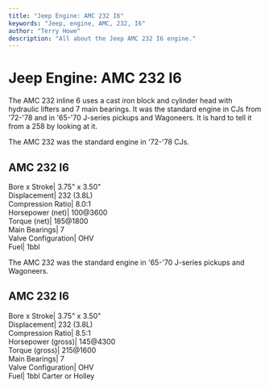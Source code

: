 ```yaml
---
title: "Jeep Engine: AMC 232 I6"
keywords: "Jeep, engine, AMC, 232, I6"
author: "Terry Howe"
description: "All about the Jeep AMC 232 I6 engine."
---
```

# Jeep Engine: AMC 232 I6

The AMC 232 inline 6 uses a cast iron block and cylinder head with hydraulic lifters and 7 main bearings. It was the standard engine in CJs from '72-'78 and in '65-'70 J-series pickups and Wagoneers. It is hard to tell it from a 258 by looking at it.

The AMC 232 was the standard engine in '72-'78 CJs.

AMC 232 I6  
---  
Bore x Stroke| 3.75" x 3.50"  
Displacement| 232 (3.8L)  
Compression Ratio| 8.0:1  
Horsepower (net)| 100@3600  
Torque (net)| 185@1800  
Main Bearings| 7  
Valve Configuration| OHV  
Fuel| 1bbl  
  
The AMC 232 was the standard engine in '65-'70 J-series pickups and Wagoneers.

AMC 232 I6  
---  
Bore x Stroke| 3.75" x 3.50"  
Displacement| 232 (3.8L)  
Compression Ratio| 8.5:1  
Horsepower (gross)| 145@4300  
Torque (gross)| 215@1600  
Main Bearings| 7  
Valve Configuration| OHV  
Fuel| 1bbl Carter or Holley